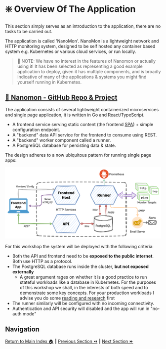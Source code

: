 # ❇️ Overview Of The Application

This section simply serves as an introduction to the application, there are no tasks to be carried out.

The application is called 'NanoMon'. NanoMon is a lightweight network and HTTP monitoring system, designed to be self hosted any container based system e.g. Kubernetes or various cloud services, or run locally.

> 📝 NOTE: We have no interest in the features of Nanomon or actually using it! It has been selected as representing a good example application to deploy, given it has multiple components, and is broadly indicative of many of the applications & systems you might find yourself running in Kubernetes.

## [📃 Nanomon - GitHub Repo & Project](https://github.com/benc-uk/nanomon)

The application consists of several lightweight containerized microservices and single page application, it is written in Go and React/TypeScript.

- A frontend service serving static content (the frontend [SPA](https://www.codecademy.com/article/what-is-a-single-page-application-spa)) + simple configuration endpoint.
- A "backend" data API service for the frontend to consume using REST.
- A "backend" worker component called a runner.
- A PostgreSQL database for persisting data & state.

The design adheres to a now ubiquitous pattern for running single page apps:

![Architecture](./architecture.drawio.png)

For this workshop the system will be deployed with the following criteria:

- Both the API and frontend need to be **exposed to the public internet**. Both use HTTP as a protocol.
- The PostgreSQL database runs inside the cluster, **but not exposed externally**
  - A great argument rages on whether it is a good practice to run stateful workloads like a database in Kubernetes. For the purposes of this workshop we shall, in the interests of both speed and to demonstrate some key concepts. For your production workloads I advise you do some [reading and research](https://www.google.com/search?q=should+i+run+a+database+in+kubernetes) first
- The runner similarly will be configured with no incoming connectivity.
- Authentication and API security will disabled and the app will run in "no-auth mode"

## Navigation

[Return to Main Index 🏠](../readme.md) ‖
[Previous Section ⏪](../02-container-registry/readme.md) ‖ [Next Section ⏩](../04-deployment/readme.md)
